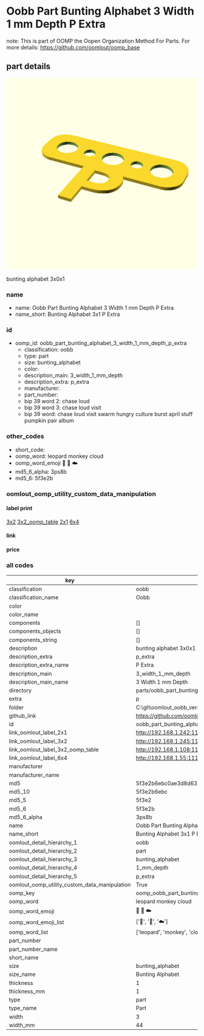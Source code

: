 # Oobb Part Bunting Alphabet 3 Width 1 mm Depth P Extra  

note: This is part of OOMP the Oopen Organization Method For Parts. For more details: https://github.com/oomlout/oomp_base

##  part details
  

[![](3dpr.png)](3dpr.png)

bunting alphabet 3x0x1



### name
* name: Oobb Part Bunting Alphabet 3 Width 1 mm Depth P Extra
* name_short: Bunting Alphabet 3x1 P Extra
### id
* oomp_id: oobb_part_bunting_alphabet_3_width_1_mm_depth_p_extra
  * classification: oobb
  * type: part
  * size: bunting_alphabet
  * color: 
  * description_main: 3_width_1_mm_depth
  * description_extra: p_extra
  * manufacturer: 
  * part_number: 
  * bip 39 word 2: chase loud
  * bip 39 word 3: chase loud visit
  * bip 39 word: chase loud visit swarm hungry culture burst april stuff pumpkin pair album

### other_codes
* short_code: 
* oomp_word: leopard monkey cloud
* oomp_word_emoji :leopard: :monkey: :cloud:
* md5_6_alpha: 3ps8b
* md5_6: 5f3e2b






### oomlout_oomp_utility_custom_data_manipulation
#### label print
[3x2](http://192.168.1.245:1112/?label=oomp%203ps8b)
[3x2_oomp_table](http://192.168.1.108:1112/?label=oomp%203ps8b)
[2x1](http://192.168.1.242:1112/?label=oomp%203ps8b)
[6x4](http://192.168.1.55:1112/?label=oomp%203ps8b)    

#### link

                              

#### price







### all codes 
| key | value |  
| --- | --- |  
| classification | oobb |  
| classification_name | Oobb |  
| color |  |  
| color_name |  |  
| components | [] |  
| components_objects | [] |  
| components_string | [] |  
| description | bunting alphabet 3x0x1 |  
| description_extra | p_extra |  
| description_extra_name | P Extra |  
| description_main | 3_width_1_mm_depth |  
| description_main_name | 3 Width 1 mm Depth |  
| directory | parts/oobb_part_bunting_alphabet_3_width_1_mm_depth_p_extra |  
| extra | p |  
| folder | C:\gh\oomlout_oobb_version_4_generated_parts\things\oobb_part_bunting_alphabet_3_width_1_mm_depth_p_extra |  
| github_link | https://github.com/oomlout/oomlout_oomp_part_src/tree/main/parts/oobb_part_bunting_alphabet_3_width_1_mm_depth_p_extra |  
| id | oobb_part_bunting_alphabet_3_width_1_mm_depth_p_extra |  
| link_oomlout_label_2x1 | http://192.168.1.242:1112/?label=oomp%203ps8b |  
| link_oomlout_label_3x2 | http://192.168.1.245:1112/?label=oomp%203ps8b |  
| link_oomlout_label_3x2_oomp_table | http://192.168.1.108:1112/?label=oomp%203ps8b |  
| link_oomlout_label_6x4 | http://192.168.1.55:1112/?label=oomp%203ps8b |  
| manufacturer |  |  
| manufacturer_name |  |  
| md5 | 5f3e2b6ebc0ae3d8d637adb7e9a10935 |  
| md5_10 | 5f3e2b6ebc |  
| md5_5 | 5f3e2 |  
| md5_6 | 5f3e2b |  
| md5_6_alpha | 3ps8b |  
| name | Oobb Part Bunting Alphabet 3 Width 1 mm Depth P Extra |  
| name_short | Bunting Alphabet 3x1 P Extra |  
| oomlout_detail_hierarchy_1 | oobb |  
| oomlout_detail_hierarchy_2 | part |  
| oomlout_detail_hierarchy_3 | bunting_alphabet |  
| oomlout_detail_hierarchy_4 | 1_mm_depth |  
| oomlout_detail_hierarchy_5 | p_extra |  
| oomlout_oomp_utility_custom_data_manipulation | True |  
| oomp_key | oomp_oobb_part_bunting_alphabet_3_width_1_mm_depth_p_extra |  
| oomp_word | leopard monkey cloud |  
| oomp_word_emoji | :leopard: :monkey: :cloud: |  
| oomp_word_emoji_list | [':leopard:', ':monkey:', ':cloud:'] |  
| oomp_word_list | ['leopard', 'monkey', 'cloud'] |  
| part_number |  |  
| part_number_name |  |  
| short_name |  |  
| size | bunting_alphabet |  
| size_name | Bunting Alphabet |  
| thickness | 1 |  
| thickness_mm | 1 |  
| type | part |  
| type_name | Part |  
| width | 3 |  
| width_mm | 44 |  
